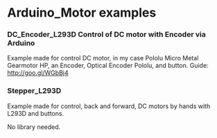 # Arduino_Motor examples  

### DC_Encoder_L293D Control of DC motor with Encoder via Arduino  
Example made for control DC motor, in my case Pololu Micro Metal Gearmotor HP, an Encoder, Optical Encoder Pololu, and button.
Guide: http://goo.gl/WGbBj4

### Stepper_L293D  
Example made for control, back and forward,  DC motors by hands with L293D and buttons.


No library needed.
